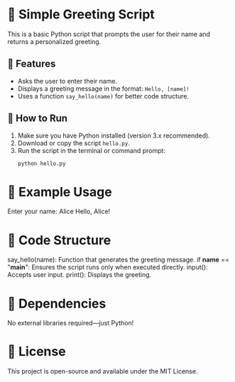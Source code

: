 # 👋 Simple Greeting Script

This is a basic Python script that prompts the user for their name and returns a personalized greeting.

## 📌 Features
- Asks the user to enter their name.
- Displays a greeting message in the format: `Hello, [name]!`
- Uses a function `say_hello(name)` for better code structure.

## 🚀 How to Run
1. Make sure you have Python installed (version 3.x recommended).
2. Download or copy the script `hello.py`.
3. Run the script in the terminal or command prompt:
   ```bash
   python hello.py
# 📝 Example Usage
Enter your name: Alice
Hello, Alice!
# 📄 Code Structure
say_hello(name): Function that generates the greeting message.
if __name__ == "__main__": Ensures the script runs only when executed directly.
input(): Accepts user input.
print(): Displays the greeting.
# 🔧 Dependencies
No external libraries required—just Python!
# 📜 License
This project is open-source and available under the MIT License.
